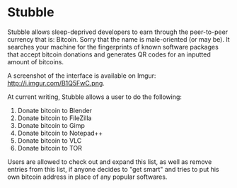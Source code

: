 Stubble
=======

Stubble allows sleep-deprived developers to earn through the peer-to-peer currency that is: Bitcoin. Sorry that the name is male-oriented (or may be). It searches your machine for the fingerprints of known software packages that accept bitcoin donations and generates QR codes for an inputted amount of bitcoins.

A screenshot of the interface is available on Imgur: http://i.imgur.com/B1Q5FwC.png.

At current writing, Stubble allows a user to do the following:

1) Donate bitcoin to Blender
2) Donate bitcoin to FileZilla
3) Donate bitcoin to Gimp
4) Donate bitcoin to Notepad++
5) Donate bitcoin to VLC
6) Donate bitcoin to TOR

Users are allowed to check out and expand this list, as well as remove entries from this list, if anyone decides to "get smart" and tries to put his own bitcoin address in place of any popular softwares.
